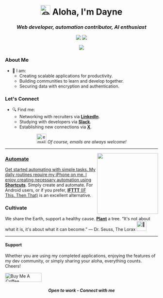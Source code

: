 <h1 align="center"><img src="https://fonts.gstatic.com/s/e/notoemoji/latest/1f604/512.gif" alt="😄" width="32" height="32"> Aloha, I'm Dayne</h1>

<h3 align="center">
  <i>
    Web developer, automation contributor, AI enthusiast
  </i>
</h3>

<p align="center">
<a href="https://daylo.dev/"><img src="https://img.shields.io/badge/daylo.dev-0A0A0A?style=for-the-badge&logo=dev.to&logoColor=white"></a>
<a href="https://github.com/DayneLalmond"><img src="https://komarev.com/ghpvc/?username=DayneLalmond&color=lightgrey&style=for-the-badge&label=Profile+Views"></a>
</p>

<p align="center">
<a href="https://join.slack.com/t/ssg-qxn8446/shared_invite/zt-2bn12k14l-4OezGpeteJ9up9HjbU3Pdw"><img src="https://readme-typing-svg.herokuapp.com?lines=Join+my+slack+study+group!+💭;Develop+with+the+community!;Study+sessions+now+available!;&center=true&width=400&height=40&duration=2400"></a>
</p>

### About Me
- 🔭 I am:
  - Creating scalable applications for productivity.
  - Building communities to learn and develop together.
  - Securing data with encryption and authentication.

### Let's Connect
- 🔍 Find me:
  - Networking with recruiters via <a href="https://www.linkedin.com/in/dayne-lalmond/">**LinkedIn**</a>.
  - Studying with developers via <a href="https://join.slack.com/t/ssg-qxn8446/shared_invite/zt-2bn12k14l-4OezGpeteJ9up9HjbU3Pdw">**Slack**</a>.
  - Establishing new connections via <a href="https://twitter.com/daylodev">**X**</a>.

<p align="center">
<a href="mailto:daylosocial@gmail.com" target='_blank'><img src="https://i.postimg.cc/tgdrBvfH/email.png" border="0" alt="email" width="32px"/></a>
  <i>
    Of course, emails are always welcome!
  </i>
</p>

----

<p align="center">
  <a href="https://github.com/DayneLalmond">
    <img align="right"  height="200px" src="https://github-readme-stats.vercel.app/api?username=DayneLalmond&show_icons=true&hide_border=true&title_color=dedee0&amp&icon_color=f96e46&amp&text_color=dedee0&amp&bg_color=0d1117&count_private=true&include_all_commits=false"/>
</p>

### Automate
Get started automating with simple tasks. My daily routines require my iPhone on me. I enjoy creating necessary automation using <a href="https://support.apple.com/guide/shortcuts/welcome/ios" target="_blank">**Shortcuts**</a>. Simply create and automate. For Android users, or if you prefer, <a href="https://ifttt.com" target="_blank">**IFTTT** (IF This, Then That)</a> is an excellent alternative.

### Cultivate 
We share the Earth, support a healthy cause. <a href="http://onetreeplanted.refr.cc/daynel" target="_blank">**Plant**</a> a tree. “It's not about what it is, it's about what it can become.”
― Dr. Seuss, The Lorax <img src="https://fonts.gstatic.com/s/e/notoemoji/latest/1f331/512.gif" alt="🌱" width="32" height="32">

----

#### Support
Whether you are using my completed applications, enjoying the features of my dev community, or simply sharing your aloha, everything counts. Cheers!

<a href="https://www.buymeacoffee.com/daylo" target="_blank"><img src="https://cdn.buymeacoffee.com/buttons/default-black.png" alt="Buy Me A Coffee" height="30" width="120"></a>

<h4 align="center">
  <i>
     Open to work - Connect with me
  </i>
</h4>

